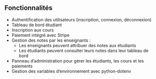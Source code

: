 ## Fonctionnalités
- Authentification des utilisateurs (inscription, connexion, déconnexion)
- Tableau de bord étudiant
- Inscription aux cours
- Paiement intégré avec Stripe
- Gestion des notes par les enseignants :
  - Les enseignants peuvent attribuer des notes aux étudiants
  - Les étudiants peuvent consulter leurs notes dans leur tableau de bord
- Panneau d’administration pour gérer les étudiants, les cours et les paiements
- Gestion des variables d’environnement avec python-dotenv
